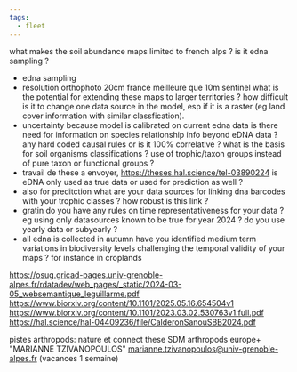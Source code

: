 ```yaml
---
tags:
  - fleet
---
```

what makes the soil abundance maps limited to french alps ? is it edna sampling ?
- edna sampling
- resolution orthophoto 20cm france meilleure que 10m sentinel
what is the potential for extending these maps to larger territories ? how difficult is it to change one data source in the model, esp if it is a raster (eg land cover information with similar classfication).
- uncertainty because model is calibrated on current edna data
is there need for information on species relationship info beyond eDNA data ? any hard coded causal rules or is it 100% correlative ?
what is the basis for soil organisms classifications ? use of trophic/taxon groups instead of pure taxon or functional groups ?
- travail de these a envoyer, https://theses.hal.science/tel-03890224
is eDNA only used as true data or used for prediction as well ? 
- also for preditction
what are your data sources for linking dna barcodes with your trophic classes ? how robust is this link ?
- gratin
do you have any rules on time representativeness for your data ? eg using only datasources known to be true for year 2024 ? do you use yearly data or subyearly ? 
- all edna is collected in autumn
have you identified medium term variations in biodiversity levels challenging the temporal validity of your maps ? for instance in croplands

https://osug.gricad-pages.univ-grenoble-alpes.fr/rdatadev/web_pages/_static/2024-03-05_websemantique_leguillarme.pdf
https://www.biorxiv.org/content/10.1101/2025.05.16.654504v1
https://www.biorxiv.org/content/10.1101/2023.03.02.530763v1.full.pdf
https://hal.science/hal-04409236/file/CalderonSanouSBB2024.pdf

pistes arthropods: nature et connect
these SDM arthropods europe+ "MARIANNE TZIVANOPOULOS" <marianne.tzivanopoulos@univ-grenoble-alpes.fr> (vacances 1 semaine)